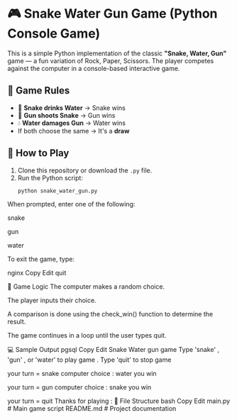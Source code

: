 

# 🎮 Snake Water Gun Game (Python Console Game)

This is a simple Python implementation of the classic **"Snake, Water, Gun"** game — a fun variation of Rock, Paper, Scissors. The player competes against the computer in a console-based interactive game.

## 🐍 Game Rules

- 🐍 **Snake drinks Water** → Snake wins  
- 🔫 **Gun shoots Snake** → Gun wins  
- 💧 **Water damages Gun** → Water wins  
- If both choose the same → It's a **draw**

## 🚀 How to Play

1. Clone this repository or download the `.py` file.
2. Run the Python script:
   ```bash
   python snake_water_gun.py
When prompted, enter one of the following:

snake

gun

water

To exit the game, type:

nginx
Copy
Edit
quit

🧠 Game Logic
The computer makes a random choice.

The player inputs their choice.

A comparison is done using the check_win() function to determine the result.

The game continues in a loop until the user types quit.

💻 Sample Output
pgsql
Copy
Edit
Snake Water gun game
Type 'snake' , 'gun' , or 'water' to play game . Type 'quit' to stop game

your turn = snake
computer choice : water
you win

your turn = gun
computer choice : snake
you win

your turn = quit
Thanks for playing :
📁 File Structure
bash
Copy
Edit
main.py  # Main game script
README.md           # Project documentation



